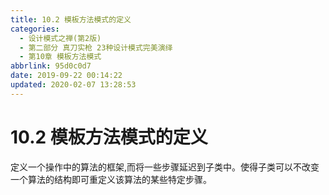 ```yaml
---
title: 10.2 模板方法模式的定义
categories: 
  - 设计模式之禅(第2版)
  - 第二部分 真刀实枪 23种设计模式完美演绎
  - 第10章 模板方法模式
abbrlink: 95d0c0d7
date: 2019-09-22 00:14:22
updated: 2020-02-07 13:28:53
---
```

# 10.2 模板方法模式的定义 #
定义一个操作中的算法的框架,而将一些步骤延迟到子类中。使得子类可以不改变一个算法的结构即可重定义该算法的某些特定步骤。

